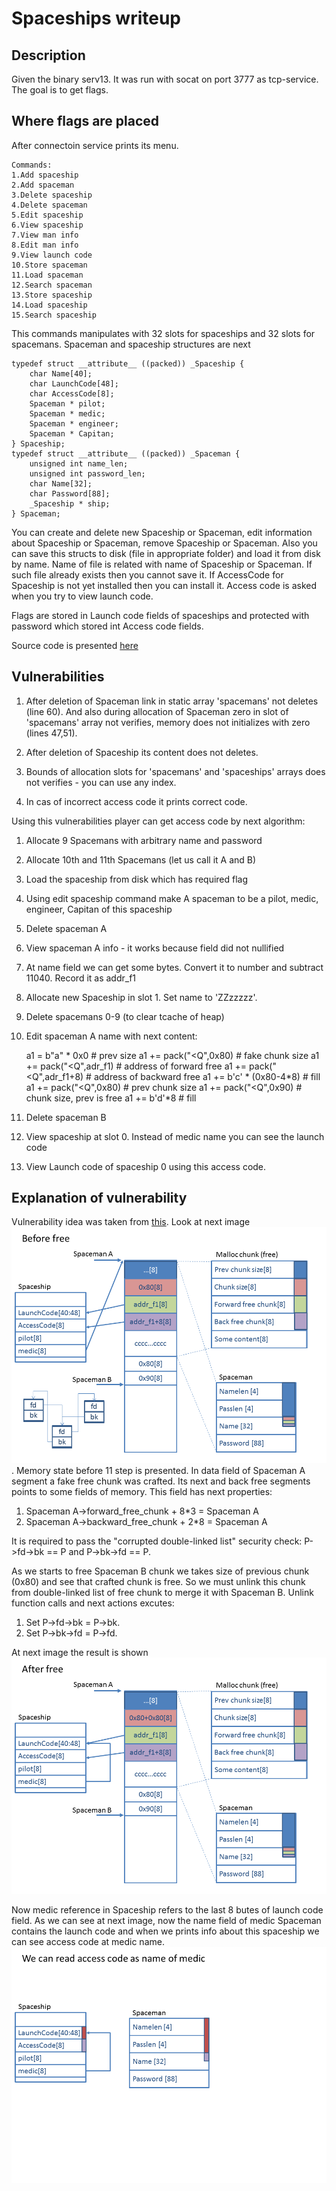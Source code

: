 # Spaceships writeup

## Description

Given the binary serv13. It was run with socat on port 3777 as tcp-service. The goal is to get flags.

## Where flags are placed

After connectoin service prints its menu. 

    Commands:
    1.Add spaceship
    2.Add spaceman
    3.Delete spaceship
    4.Delete spaceman
    5.Edit spaceship
    6.View spaceship
    7.View man info
    8.Edit man info
    9.View launch code
    10.Store spaceman
    11.Load spaceman
    12.Search spaceman
    13.Store spaceship
    14.Load spaceship
    15.Search spaceship

This commands manipulates with 32 slots for spaceships and 32 slots for spacemans. 
Spaceman and spaceship structures are next

    typedef struct __attribute__ ((packed)) _Spaceship {
        char Name[40];
        char LaunchCode[48];
        char AccessCode[8];
        Spaceman * pilot;
        Spaceman * medic;
        Spaceman * engineer;
        Spaceman * Capitan;
    } Spaceship;
    typedef struct __attribute__ ((packed)) _Spaceman {
        unsigned int name_len;
        unsigned int password_len;
        char Name[32];
        char Password[88];
        _Spaceship * ship;
    } Spaceman;


You can create and delete new Spaceship or Spaceman, edit information about Spaceship or Spaceman, remove
Spaceship or Spaceman. Also you can save this structs to disk (file in appropriate folder) and load it from disk
by name. Name of file is related with name of Spaceship or Spaceman. If such file already exists then you cannot
save it. If AccessCode for Spaceship is not yet installed then you can install it. Access code is asked when you try to 
view launch code. 

Flags are stored in Launch code fields of spaceships and protected with password which stored int Access code 
fields.

Source code is presented  [here](/13.cpp)

## Vulnerabilities

1. After deletion of Spaceman link in static array 'spacemans' not deletes (line 60). And also during allocation
of Spaceman zero in slot of 'spacemans' array not verifies, memory does not initializes with zero (lines 47,51).

2. After deletion of Spaceship its content does not deletes. 

3. Bounds of allocation slots for 'spacemans' and 'spaceships' arrays does not verifies - you can use any index.

4. In cas of incorrect access code it prints correct code.

Using this vulnerabilities player can get access code by next algorithm:

1. Allocate 9 Spacemans with arbitrary name and password
2. Allocate 10th and 11th Spacemans (let us call it A and B)
3. Load the spaceship from disk which has required flag
4. Using edit spaceship command make A spaceman to be a pilot, medic, engineer, Capitan of this spaceship
5. Delete spaceman A
6. View spaceman A info - it works because field did not nullified
7. At name field we can get some bytes. Convert it to number and subtract 11040. Record it as addr_f1
8. Allocate new Spaceship in slot 1. Set name to 'ZZzzzzz'.
9. Delete spacemans 0-9 (to clear tcache of heap)
10. Edit spaceman A name with next content:

    a1 = b"a" * 0x0                  # prev size
    a1 += pack("<Q",0x80)       # fake chunk size
    a1 += pack("<Q",adr_f1)     # address of forward free
    a1 += pack("<Q",adr_f1+8) # address of backward free
    a1 += b'c' * (0x80-4*8)       # fill
    a1 += pack("<Q",0x80)       # prev chunk size
    a1 += pack("<Q",0x90)       # chunk size, prev is free
    a1 += b'd'*8                       # fill

11. Delete spaceman B
12. View spaceship at slot 0. Instead of medic name you can see the launch code
13. View Launch code of spaceship 0 using this access code.

## Explanation of vulnerability

Vulnerability idea was taken from [this](https://webcache.googleusercontent.com/search?q=cache:fwf5-Z-5GiQJ:https://heap-exploitation.dhavalkapil.com/attacks/unlink_exploit.html+&cd=1&hl=ru&ct=clnk&gl=ae&client=firefox-b-d).
Look at next image ![](image1.PNG). Memory state before 11 step is presented. In data field of Spaceman A segment a fake free chunk was crafted. Its next and back free segments points to some fields of memory. This field has next properties:

1. Spaceman A->forward_free_chunk + 8*3 = Spaceman A
2. Spaceman A->backward_free_chunk + 2*8 = Spaceman A

It is required to pass the "corrupted double-linked list" security check: P->fd->bk == P and P->bk->fd == P.

As we starts to free Spaceman B chunk we takes size of previous chunk (0x80) and see that crafted chunk is free. So we must unlink this chunk from double-linked list of free chunk to merge it with Spaceman B. Unlink function calls and next actions excutes:

1.    Set P->fd->bk = P->bk.
2.    Set P->bk->fd = P->fd.

At next image the result is shown ![](image2.PNG)

Now medic reference in Spaceship refers to the last 8 butes of launch code field. As 
we can see at next image, now the name field of medic Spaceman contains the launch code and when we prints info about this spaceship we can see access code at medic name. ![](image3.PNG)
